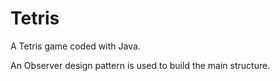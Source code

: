 # Tetris
A Tetris game coded with Java.

An Observer design pattern is used to build the main structure.


